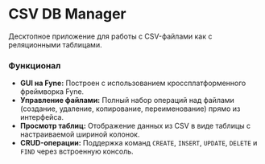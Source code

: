 # CSV DB Manager

Десктопное приложение для работы с CSV-файлами как с реляционными таблицами.

### Функционал

- **GUI на Fyne:** Построен с использованием кроссплатформенного фреймворка Fyne.
- **Управление файлами:** Полный набор операций над файлами (создание, удаление, копирование, переименование) прямо из интерфейса.
- **Просмотр таблиц:** Отображение данных из CSV в виде таблицы с настраиваемой шириной колонок.
- **CRUD-операции:** Поддержка команд `CREATE`, `INSERT`, `UPDATE`, `DELETE` и `FIND` через встроенную консоль.
